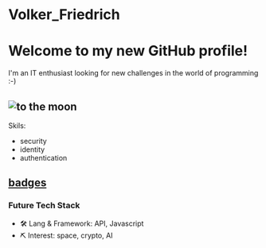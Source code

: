 # Volker_Friedrich
# Welcome to my new GitHub profile!

I'm an IT enthusiast looking for new challenges in the world of programming :-)

![to the moon](https://cdn.mos.cms.futurecdn.net/jQmJrRLY73sV8JgyPm6cRm-1200-80.jpg.webp)
---
Skils:
- security 
- identity 
- authentication

[badges](https://www.credly.com/users/volker-friedrich.d06517e1)
---
### Future Tech Stack

- 🛠 Lang & Framework:  API, Javascript
- ⛏ Interest: space, crypto, AI
